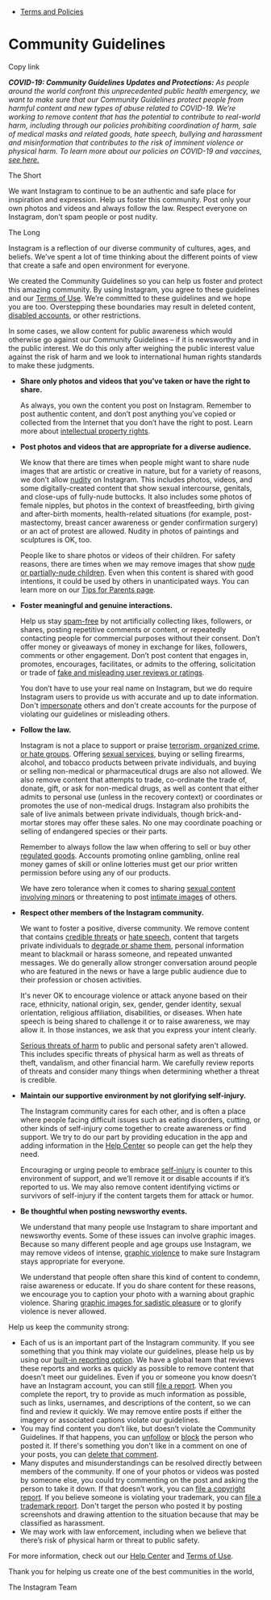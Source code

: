*   [Terms and Policies](https://help.instagram.com/1417489251945243/?helpref=breadcrumb)

Community Guidelines
====================

Copy link

_**COVID-19: Community Guidelines Updates and Protections:** As people around the world confront this unprecedented public health emergency, we want to make sure that our Community Guidelines protect people from harmful content and new types of abuse related to COVID-19. We’re working to remove content that has the potential to contribute to real-world harm, including through our policies prohibiting coordination of harm, sale of medical masks and related goods, hate speech, bullying and harassment and misinformation that contributes to the risk of imminent violence or physical harm. To learn more about our policies on COVID-19 and vaccines, [see here.](https://help.instagram.com/697825587576762?helpref=faq_content)_

The Short

We want Instagram to continue to be an authentic and safe place for inspiration and expression. Help us foster this community. Post only your own photos and videos and always follow the law. Respect everyone on Instagram, don’t spam people or post nudity.

The Long

Instagram is a reflection of our diverse community of cultures, ages, and beliefs. We’ve spent a lot of time thinking about the different points of view that create a safe and open environment for everyone.

We created the Community Guidelines so you can help us foster and protect this amazing community. By using Instagram, you agree to these guidelines and our [Terms of Use](https://www.instagram.com/legal/terms). We’re committed to these guidelines and we hope you are too. Overstepping these boundaries may result in deleted content, [disabled accounts](https://help.instagram.com/366993040048856?helpref=faq_content), or other restrictions.

In some cases, we allow content for public awareness which would otherwise go against our Community Guidelines – if it is newsworthy and in the public interest. We do this only after weighing the public interest value against the risk of harm and we look to international human rights standards to make these judgments.

*   **Share only photos and videos that you’ve taken or have the right to share.**
    
    As always, you own the content you post on Instagram. Remember to post authentic content, and don’t post anything you’ve copied or collected from the Internet that you don’t have the right to post. Learn more about [intellectual property rights](https://help.instagram.com/126382350847838?helpref=faq_content).
    
*   **Post photos and videos that are appropriate for a diverse audience.**
    
    We know that there are times when people might want to share nude images that are artistic or creative in nature, but for a variety of reasons, we don’t allow [nudity](https://l.instagram.com/?u=https%3A%2F%2Fwww.facebook.com%2Fcommunitystandards%2Fadult_nudity_sexual_activity&e=AT0lyCN_fNVsSulp4UX4-BY3tlFUe5uJaBRmmvbQakG_4q6ScRUJOY0xtU8ediay53Mux8Wh8Wowu6WlETrXkpYE9p2FKE9__sc46BHJ2JwvFsanKzXxZoQ2kMzU3QaHZPftwvNWuye3tZgR7qWi1eSn996xAUU5f8QJLw) on Instagram. This includes photos, videos, and some digitally-created content that show sexual intercourse, genitals, and close-ups of fully-nude buttocks. It also includes some photos of female nipples, but photos in the context of breastfeeding, birth giving and after-birth moments, health-related situations (for example, post-mastectomy, breast cancer awareness or gender confirmation surgery) or an act of protest are allowed. Nudity in photos of paintings and sculptures is OK, too.
    
    People like to share photos or videos of their children. For safety reasons, there are times when we may remove images that show [nude or partially-nude children](https://l.instagram.com/?u=https%3A%2F%2Fwww.facebook.com%2Fcommunitystandards%2Fchild_nudity_sexual_exploitation&e=AT0lyCN_fNVsSulp4UX4-BY3tlFUe5uJaBRmmvbQakG_4q6ScRUJOY0xtU8ediay53Mux8Wh8Wowu6WlETrXkpYE9p2FKE9__sc46BHJ2JwvFsanKzXxZoQ2kMzU3QaHZPftwvNWuye3tZgR7qWi1eSn996xAUU5f8QJLw). Even when this content is shared with good intentions, it could be used by others in unanticipated ways. You can learn more on our [Tips for Parents page](https://help.instagram.com/154475974694511/?helpref=faq_content).
    
*   **Foster meaningful and genuine interactions.**
    
    Help us stay [spam-free](https://l.instagram.com/?u=https%3A%2F%2Fwww.facebook.com%2Fcommunitystandards%2Fspam&e=AT0lyCN_fNVsSulp4UX4-BY3tlFUe5uJaBRmmvbQakG_4q6ScRUJOY0xtU8ediay53Mux8Wh8Wowu6WlETrXkpYE9p2FKE9__sc46BHJ2JwvFsanKzXxZoQ2kMzU3QaHZPftwvNWuye3tZgR7qWi1eSn996xAUU5f8QJLw) by not artificially collecting likes, followers, or shares, posting repetitive comments or content, or repeatedly contacting people for commercial purposes without their consent. Don’t offer money or giveaways of money in exchange for likes, followers, comments or other engagement. Don’t post content that engages in, promotes, encourages, facilitates, or admits to the offering, solicitation or trade of [fake and misleading user reviews or ratings](https://l.instagram.com/?u=https%3A%2F%2Fwww.facebook.com%2Fcommunitystandards%2Ffraud_deception&e=AT0lyCN_fNVsSulp4UX4-BY3tlFUe5uJaBRmmvbQakG_4q6ScRUJOY0xtU8ediay53Mux8Wh8Wowu6WlETrXkpYE9p2FKE9__sc46BHJ2JwvFsanKzXxZoQ2kMzU3QaHZPftwvNWuye3tZgR7qWi1eSn996xAUU5f8QJLw).
    
    You don’t have to use your real name on Instagram, but we do require Instagram users to provide us with accurate and up to date information. Don't [impersonate](https://l.instagram.com/?u=https%3A%2F%2Fwww.facebook.com%2Fcommunitystandards%2Fmisrepresentation&e=AT0lyCN_fNVsSulp4UX4-BY3tlFUe5uJaBRmmvbQakG_4q6ScRUJOY0xtU8ediay53Mux8Wh8Wowu6WlETrXkpYE9p2FKE9__sc46BHJ2JwvFsanKzXxZoQ2kMzU3QaHZPftwvNWuye3tZgR7qWi1eSn996xAUU5f8QJLw) others and don't create accounts for the purpose of violating our guidelines or misleading others.
    
*   **Follow the law.**
    
    Instagram is not a place to support or praise [terrorism, organized crime, or hate groups](https://l.instagram.com/?u=https%3A%2F%2Fwww.facebook.com%2Fcommunitystandards%2Fdangerous_individuals_organizations&e=AT0lyCN_fNVsSulp4UX4-BY3tlFUe5uJaBRmmvbQakG_4q6ScRUJOY0xtU8ediay53Mux8Wh8Wowu6WlETrXkpYE9p2FKE9__sc46BHJ2JwvFsanKzXxZoQ2kMzU3QaHZPftwvNWuye3tZgR7qWi1eSn996xAUU5f8QJLw). Offering [sexual services](https://l.instagram.com/?u=https%3A%2F%2Fwww.facebook.com%2Fcommunitystandards%2Fsexual_solicitation&e=AT0lyCN_fNVsSulp4UX4-BY3tlFUe5uJaBRmmvbQakG_4q6ScRUJOY0xtU8ediay53Mux8Wh8Wowu6WlETrXkpYE9p2FKE9__sc46BHJ2JwvFsanKzXxZoQ2kMzU3QaHZPftwvNWuye3tZgR7qWi1eSn996xAUU5f8QJLw), buying or selling firearms, alcohol, and tobacco products between private individuals, and buying or selling non-medical or pharmaceutical drugs are also not allowed. We also remove content that attempts to trade, co-ordinate the trade of, donate, gift, or ask for non-medical drugs, as well as content that either admits to personal use (unless in the recovery context) or coordinates or promotes the use of non-medical drugs. Instagram also prohibits the sale of live animals between private individuals, though brick-and-mortar stores may offer these sales. No one may coordinate poaching or selling of endangered species or their parts.
    
    Remember to always follow the law when offering to sell or buy other [regulated goods](https://l.instagram.com/?u=https%3A%2F%2Fwww.facebook.com%2Fcommunitystandards%2Fregulated_goods&e=AT0lyCN_fNVsSulp4UX4-BY3tlFUe5uJaBRmmvbQakG_4q6ScRUJOY0xtU8ediay53Mux8Wh8Wowu6WlETrXkpYE9p2FKE9__sc46BHJ2JwvFsanKzXxZoQ2kMzU3QaHZPftwvNWuye3tZgR7qWi1eSn996xAUU5f8QJLw). Accounts promoting online gambling, online real money games of skill or online lotteries must get our prior written permission before using any of our products.
    
    We have zero tolerance when it comes to sharing [sexual content involving minors](https://l.instagram.com/?u=https%3A%2F%2Fwww.facebook.com%2Fcommunitystandards%2Fchild_nudity_sexual_exploitation&e=AT0lyCN_fNVsSulp4UX4-BY3tlFUe5uJaBRmmvbQakG_4q6ScRUJOY0xtU8ediay53Mux8Wh8Wowu6WlETrXkpYE9p2FKE9__sc46BHJ2JwvFsanKzXxZoQ2kMzU3QaHZPftwvNWuye3tZgR7qWi1eSn996xAUU5f8QJLw) or threatening to post [intimate images](https://l.instagram.com/?u=https%3A%2F%2Fwww.facebook.com%2Fcommunitystandards%2Fsexual_exploitation_adults&e=AT0lyCN_fNVsSulp4UX4-BY3tlFUe5uJaBRmmvbQakG_4q6ScRUJOY0xtU8ediay53Mux8Wh8Wowu6WlETrXkpYE9p2FKE9__sc46BHJ2JwvFsanKzXxZoQ2kMzU3QaHZPftwvNWuye3tZgR7qWi1eSn996xAUU5f8QJLw) of others.
    
*   **Respect other members of the Instagram community.**
    
    We want to foster a positive, diverse community. We remove content that contains [credible threats](https://l.instagram.com/?u=https%3A%2F%2Fwww.facebook.com%2Fcommunitystandards%2Fcredible_violence&e=AT0lyCN_fNVsSulp4UX4-BY3tlFUe5uJaBRmmvbQakG_4q6ScRUJOY0xtU8ediay53Mux8Wh8Wowu6WlETrXkpYE9p2FKE9__sc46BHJ2JwvFsanKzXxZoQ2kMzU3QaHZPftwvNWuye3tZgR7qWi1eSn996xAUU5f8QJLw) or [hate speech](https://l.instagram.com/?u=https%3A%2F%2Fwww.facebook.com%2Fcommunitystandards%2Fhate_speech&e=AT0lyCN_fNVsSulp4UX4-BY3tlFUe5uJaBRmmvbQakG_4q6ScRUJOY0xtU8ediay53Mux8Wh8Wowu6WlETrXkpYE9p2FKE9__sc46BHJ2JwvFsanKzXxZoQ2kMzU3QaHZPftwvNWuye3tZgR7qWi1eSn996xAUU5f8QJLw), content that targets private individuals to [degrade or shame them](https://l.instagram.com/?u=https%3A%2F%2Fwww.facebook.com%2Fcommunitystandards%2Fbullying&e=AT0lyCN_fNVsSulp4UX4-BY3tlFUe5uJaBRmmvbQakG_4q6ScRUJOY0xtU8ediay53Mux8Wh8Wowu6WlETrXkpYE9p2FKE9__sc46BHJ2JwvFsanKzXxZoQ2kMzU3QaHZPftwvNWuye3tZgR7qWi1eSn996xAUU5f8QJLw), personal information meant to blackmail or harass someone, and repeated unwanted messages. We do generally allow stronger conversation around people who are featured in the news or have a large public audience due to their profession or chosen activities.
    
    It's never OK to encourage violence or attack anyone based on their race, ethnicity, national origin, sex, gender, gender identity, sexual orientation, religious affiliation, disabilities, or diseases. When hate speech is being shared to challenge it or to raise awareness, we may allow it. In those instances, we ask that you express your intent clearly.
    
    [Serious threats of harm](https://l.instagram.com/?u=https%3A%2F%2Fwww.facebook.com%2Fcommunitystandards%2Fcredible_violence&e=AT0lyCN_fNVsSulp4UX4-BY3tlFUe5uJaBRmmvbQakG_4q6ScRUJOY0xtU8ediay53Mux8Wh8Wowu6WlETrXkpYE9p2FKE9__sc46BHJ2JwvFsanKzXxZoQ2kMzU3QaHZPftwvNWuye3tZgR7qWi1eSn996xAUU5f8QJLw) to public and personal safety aren't allowed. This includes specific threats of physical harm as well as threats of theft, vandalism, and other financial harm. We carefully review reports of threats and consider many things when determining whether a threat is credible.
    
*   **Maintain our supportive environment by not glorifying self-injury.**
    
    The Instagram community cares for each other, and is often a place where people facing difficult issues such as eating disorders, cutting, or other kinds of self-injury come together to create awareness or find support. We try to do our part by providing education in the app and adding information in the [Help Center](https://help.instagram.com/) so people can get the help they need.
    
    Encouraging or urging people to embrace [self-injury](https://l.instagram.com/?u=https%3A%2F%2Fwww.facebook.com%2Fcommunitystandards%2Fsuicide_self_injury_violence&e=AT0lyCN_fNVsSulp4UX4-BY3tlFUe5uJaBRmmvbQakG_4q6ScRUJOY0xtU8ediay53Mux8Wh8Wowu6WlETrXkpYE9p2FKE9__sc46BHJ2JwvFsanKzXxZoQ2kMzU3QaHZPftwvNWuye3tZgR7qWi1eSn996xAUU5f8QJLw) is counter to this environment of support, and we’ll remove it or disable accounts if it’s reported to us. We may also remove content identifying victims or survivors of self-injury if the content targets them for attack or humor.
    
*   **Be thoughtful when posting newsworthy events.**
    
    We understand that many people use Instagram to share important and newsworthy events. Some of these issues can involve graphic images. Because so many different people and age groups use Instagram, we may remove videos of intense, [graphic violence](https://l.instagram.com/?u=https%3A%2F%2Fwww.facebook.com%2Fcommunitystandards%2Fgraphic_violence&e=AT0lyCN_fNVsSulp4UX4-BY3tlFUe5uJaBRmmvbQakG_4q6ScRUJOY0xtU8ediay53Mux8Wh8Wowu6WlETrXkpYE9p2FKE9__sc46BHJ2JwvFsanKzXxZoQ2kMzU3QaHZPftwvNWuye3tZgR7qWi1eSn996xAUU5f8QJLw) to make sure Instagram stays appropriate for everyone.
    
    We understand that people often share this kind of content to condemn, raise awareness or educate. If you do share content for these reasons, we encourage you to caption your photo with a warning about graphic violence. Sharing [graphic images for sadistic pleasure](https://l.instagram.com/?u=https%3A%2F%2Fwww.facebook.com%2Fcommunitystandards%2Fcruel_insensitive&e=AT0lyCN_fNVsSulp4UX4-BY3tlFUe5uJaBRmmvbQakG_4q6ScRUJOY0xtU8ediay53Mux8Wh8Wowu6WlETrXkpYE9p2FKE9__sc46BHJ2JwvFsanKzXxZoQ2kMzU3QaHZPftwvNWuye3tZgR7qWi1eSn996xAUU5f8QJLw) or to glorify violence is never allowed.
    

Help us keep the community strong:

*   Each of us is an important part of the Instagram community. If you see something that you think may violate our guidelines, please help us by using our [built-in reporting option](https://help.instagram.com/165828726894770?helpref=faq_content). We have a global team that reviews these reports and works as quickly as possible to remove content that doesn’t meet our guidelines. Even if you or someone you know doesn’t have an Instagram account, you can still [file a report](https://help.instagram.com/contact/383679321740945). When you complete the report, try to provide as much information as possible, such as links, usernames, and descriptions of the content, so we can find and review it quickly. We may remove entire posts if either the imagery or associated captions violate our guidelines.
*   You may find content you don’t like, but doesn’t violate the Community Guidelines. If that happens, you can [unfollow](https://help.instagram.com/286340048138725?helpref=faq_content) or [block](https://help.instagram.com/426700567389543/?helpref=faq_content) the person who posted it. If there's something you don't like in a comment on one of your posts, you can [delete that comment](https://help.instagram.com/289098941190483?helpref=faq_content).
*   Many disputes and misunderstandings can be resolved directly between members of the community. If one of your photos or videos was posted by someone else, you could try commenting on the post and asking the person to take it down. If that doesn’t work, you can [file a copyright report](https://help.instagram.com/126382350847838?helpref=faq_content). If you believe someone is violating your trademark, you can [file a trademark report](https://help.instagram.com/222826637847963?helpref=faq_content). Don't target the person who posted it by posting screenshots and drawing attention to the situation because that may be classified as harassment.
*   We may work with law enforcement, including when we believe that there’s risk of physical harm or threat to public safety.

For more information, check out our [Help Center](https://help.instagram.com/) and [Terms of Use](https://l.instagram.com/?u=http%3A%2F%2Finstagram.com%2Flegal%2Fterms%2F%23&e=AT0lyCN_fNVsSulp4UX4-BY3tlFUe5uJaBRmmvbQakG_4q6ScRUJOY0xtU8ediay53Mux8Wh8Wowu6WlETrXkpYE9p2FKE9__sc46BHJ2JwvFsanKzXxZoQ2kMzU3QaHZPftwvNWuye3tZgR7qWi1eSn996xAUU5f8QJLw).

Thank you for helping us create one of the best communities in the world,

The Instagram Team